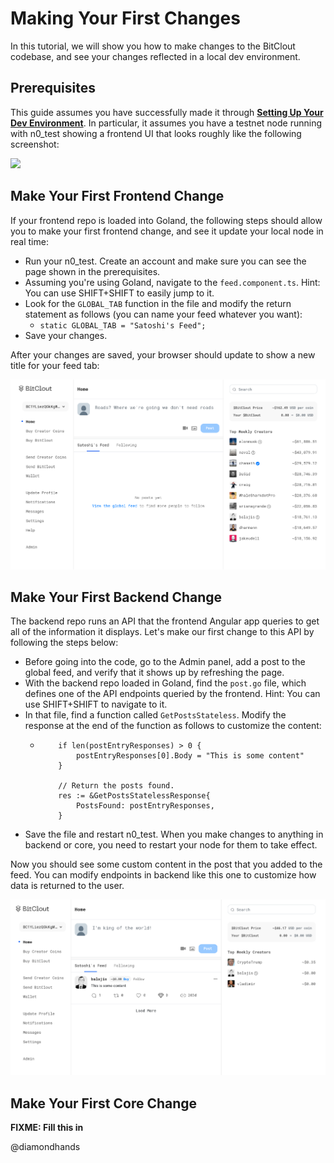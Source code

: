 # Making Your First Changes

In this tutorial, we will show you how to make changes to the BitClout codebase, and see your changes reflected in a local dev environment.

## Prerequisites

This guide assumes you have successfully made it through **[Setting Up Your Dev Environment](https://docs.bitclout.com/code/dev-setup)**. In particular, it assumes you have a testnet node running with n0\_test showing a frontend UI that looks roughly like the following screenshot:

![](../.gitbook/assets/image%20%2811%29.png)

## Make Your First Frontend Change

If your frontend repo is loaded into Goland, the following steps should allow you to make your first frontend change, and see it update your local node in real time:

* Run your n0\_test. Create an account and make sure you can see the page shown in the prerequisites.
* Assuming you're using Goland, navigate to the `feed.component.ts`. Hint: You can use SHIFT+SHIFT to easily jump to it.
* Look for the `GLOBAL_TAB` function in the file and modify the return statement as follows \(you can name your feed whatever you want\):
  * `static GLOBAL_TAB = "Satoshi's Feed";`
* Save your changes.

After your changes are saved, your browser should update to show a new title for your feed tab:

![](../.gitbook/assets/image%20%289%29.png)

## Make Your First Backend Change

The backend repo runs an API that the frontend Angular app queries to get all of the information it displays. Let's make our first change to this API by following the steps below:

* Before going into the code, go to the Admin panel, add a post to the global feed, and verify that it shows up by refreshing the page.
* With the backend repo loaded in Goland, find the `post.go` file, which defines one of the API endpoints queried by the frontend. Hint: You can use SHIFT+SHIFT to navigate to it.
* In that file, find a function called `GetPostsStateless`. Modify the response at the end of the function as follows to customize the content:
  * ```text
    	if len(postEntryResponses) > 0 {
    		postEntryResponses[0].Body = "This is some content"
    	}

    	// Return the posts found.
    	res := &GetPostsStatelessResponse{
    		PostsFound: postEntryResponses,
    	}
    ```
* Save the file and restart n0\_test. When you make changes to anything in backend or core, you need to restart your node for them to take effect.

Now you should see some custom content in the post that you added to the feed. You can modify endpoints in backend like this one to customize how data is returned to the user.

![](../.gitbook/assets/image%20%2812%29.png)

## Make Your First Core Change

**FIXME: Fill this in**

@diamondhands


